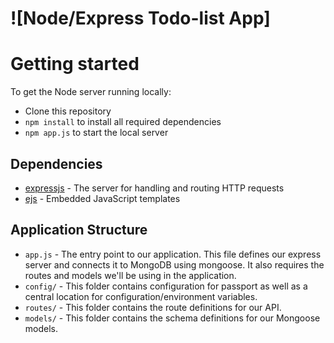 # ![Node/Express Todo-list App]

# Getting started

To get the Node server running locally:

- Clone this repository
- `npm install` to install all required dependencies
- `npm app.js` to start the local server

## Dependencies

- [expressjs](https://github.com/expressjs/express) - The server for handling and routing HTTP requests
- [ejs](https://github.com/tj/ejs) - Embedded JavaScript templates

## Application Structure

- `app.js` - The entry point to our application. This file defines our express server and connects it to MongoDB using mongoose. It also requires the routes and models we'll be using in the application.
- `config/` - This folder contains configuration for passport as well as a central location for configuration/environment variables.
- `routes/` - This folder contains the route definitions for our API.
- `models/` - This folder contains the schema definitions for our Mongoose models.
